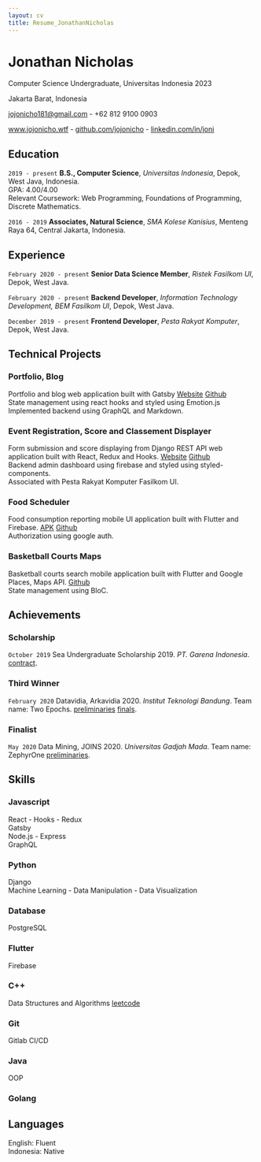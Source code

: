 ```yaml
---
layout: cv
title: Resume_JonathanNicholas
---
```

# Jonathan Nicholas
Computer Science Undergraduate, Universitas Indonesia 2023

Jakarta Barat, Indonesia<br/>

<a href="jojonicho181@gmail.com">jojonicho181@gmail.com</a> - +62 812 9100 0903

<div id="webaddress">
  <a href="https://jojonicho.wtf"><i class="fas fa-home"></i> www.jojonicho.wtf</a> - 
  <a href="https://github.com/jojonicho"><i class="fab fa-github"></i> github.com/jojonicho</a> - 
  <a href="https://linkedin.com/in/joni"><i class="fab fa-linkedin"></i> linkedin.com/in/joni</a>
</div>

## Education

`2019 - present`
**B.S., Computer Science**, *Universitas Indonesia*, Depok, West Java, Indonesia.<br>
GPA: 4.00/4.00<br>
Relevant Coursework: Web Programming, Foundations of Programming, Discrete Mathematics.

`2016 - 2019`
**Associates, Natural Science**, *SMA Kolese Kanisius*, Menteng Raya 64, Central Jakarta, Indonesia.

## Experience

`February 2020 - present`
**Senior Data Science Member**, *Ristek Fasilkom UI*, Depok, West Java.
<!-- `Python` `Machine Learning` `Data Mining` `Pandas` `CatBoost` `Seaborn` -->

`February 2020 - present`
**Backend Developer**, *Information Technology Development, BEM Fasilkom UI*, Depok, West Java.
<!-- `Python` `Django` -->

`December 2019 - present`
**Frontend Developer**, *Pesta Rakyat Komputer*, Depok, West Java.
<!-- `JavaScript` `React` `Styled Components` `Firebase` -->
## Technical Projects
### Portfolio, Blog
Portfolio and blog web application built with Gatsby [Website](https://jojonicho.wtf) [Github](https://github.com/jojonicho/jojonicho)<br>
State management using react hooks and styled using Emotion.js<br>
Implemented backend using GraphQL and Markdown.

### Event Registration, Score and Classement Displayer
Form submission and score displaying from Django REST API web application built with React, Redux and Hooks. [Website](https://perak.cs.ui.ac.id/) [Github](https://github.com/jojonicho/perak-frontend)<br>
Backend admin dashboard using firebase and styled using styled-components.<br>
Associated with Pesta Rakyat Komputer Fasilkom UI.
### Food Scheduler
Food consumption reporting mobile UI application built with Flutter and Firebase. [APK](https://drive.google.com/open?id=1Y1YdTRXNRuR8WJgD4Ok2WV8n1y8IN-zC) [Github](https://github.com/jojonicho/foodget)<br>
Authorization using google auth.<br>
### Basketball Courts Maps
Basketball courts search mobile application built with Flutter and Google Places, Maps API. [Github](https://github.com/jojonicho/pickup)<br>
State management using BloC.<br>

## Achievements

### Scholarship
`October 2019`
Sea Undergraduate Scholarship 2019. *PT. Garena Indonesia*. [contract](https://drive.google.com/file/d/0B_vsb-1I_-gpVFBpNC1ydEJGTEVtSTdvUnFDNjFzYkJtVnlB/view).
### Third Winner
`February 2020`
Datavidia, Arkavidia 2020. *Institut Teknologi Bandung*. Team name: Two Epochs. [preliminaries](https://www.kaggle.com/c/datavidia2019v2/leaderboard) [finals](https://www.kaggle.com/c/finaldatavidia2019/leaderboard).
### Finalist
`May 2020`
Data Mining, JOINS 2020. *Universitas Gadjah Mada*. Team name: ZephyrOne [preliminaries](https://www.kaggle.com/c/datmin-joints-2020/leaderboard).


## Skills
### Javascript
React - Hooks - Redux<br>
Gatsby<br>
Node.js - Express<br>
GraphQL<br>
### Python
Django<br>
Machine Learning - Data Manipulation - Data Visualization
### Database
PostgreSQL
### Flutter
Firebase
### C++
Data Structures and Algorithms [leetcode](https://leetcode.com/jojonicho181/)
### Git
Gitlab CI/CD<br>
### Java
OOP
### Golang

## Languages
English: Fluent<br>
Indonesia: Native